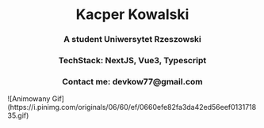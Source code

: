 <h1 align="center">Kacper Kowalski</h1>
<h3 align="center">A student Uniwersytet Rzeszowski</h3>
<h3 align="center">TechStack: NextJS, Vue3, Typescript</h3>
<h3 align="center">Contact me: devkow77@gmail.com</h3>
![Animowany Gif](https://i.pinimg.com/originals/06/60/ef/0660efe82fa3da42ed56eef013171835.gif)
